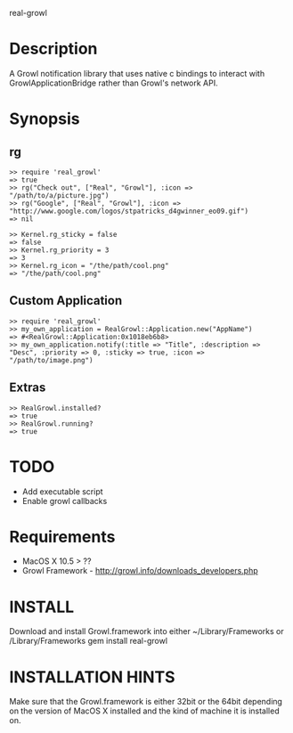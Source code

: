 real-growl

Description
===========

A Growl notification library that uses native c bindings to interact with GrowlApplicationBridge rather than Growl's network API.

Synopsis
========

  rg
  ---

    >> require 'real_growl'
    => true
    >> rg("Check out", ["Real", "Growl"], :icon => "/path/to/a/picture.jpg")
    >> rg("Google", ["Real", "Growl"], :icon => "http://www.google.com/logos/stpatricks_d4gwinner_eo09.gif")
    => nil
  
    >> Kernel.rg_sticky = false
    => false
    >> Kernel.rg_priority = 3
    => 3
    >> Kernel.rg_icon = "/the/path/cool.png"
    => "/the/path/cool.png"
  
  Custom Application
  ------------------

    >> require 'real_growl'
    >> my_own_application = RealGrowl::Application.new("AppName")
    => #<RealGrowl::Application:0x1018eb6b8>
    >> my_own_application.notify(:title => "Title", :description => "Desc", :priority => 0, :sticky => true, :icon => "/path/to/image.png")

  Extras
  ------
    >> RealGrowl.installed?
    => true
    >> RealGrowl.running?
    => true

TODO
====
  * Add executable script
  * Enable growl callbacks
  
Requirements
============

* MacOS X 10.5 > ??
* Growl Framework - http://growl.info/downloads_developers.php

INSTALL
=======

Download and install Growl.framework into either ~/Library/Frameworks or /Library/Frameworks
gem install real-growl

INSTALLATION HINTS
==================

Make sure that the Growl.framework is either 32bit or the 64bit depending on the version of MacOS X
installed and the kind of machine it is installed on.

